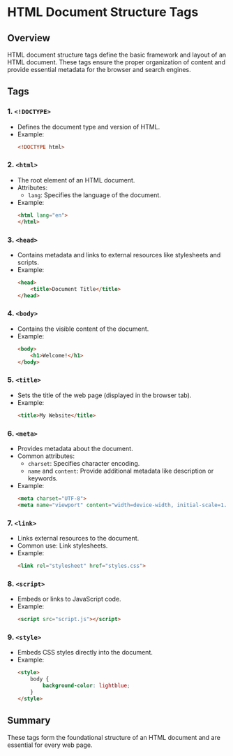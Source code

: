 
# HTML Document Structure Tags

## Overview
HTML document structure tags define the basic framework and layout of an HTML document. These tags ensure the proper organization of content and provide essential metadata for the browser and search engines.

## Tags

### 1. `<!DOCTYPE>`
- Defines the document type and version of HTML.
- Example:
  ```html
  <!DOCTYPE html>
  ```

### 2. `<html>`
- The root element of an HTML document.
- Attributes:
  - `lang`: Specifies the language of the document.
- Example:
  ```html
  <html lang="en">
  </html>
  ```

### 3. `<head>`
- Contains metadata and links to external resources like stylesheets and scripts.
- Example:
  ```html
  <head>
      <title>Document Title</title>
  </head>
  ```

### 4. `<body>`
- Contains the visible content of the document.
- Example:
  ```html
  <body>
      <h1>Welcome!</h1>
  </body>
  ```

### 5. `<title>`
- Sets the title of the web page (displayed in the browser tab).
- Example:
  ```html
  <title>My Website</title>
  ```

### 6. `<meta>`
- Provides metadata about the document.
- Common attributes:
  - `charset`: Specifies character encoding.
  - `name` and `content`: Provide additional metadata like description or keywords.
- Example:
  ```html
  <meta charset="UTF-8">
  <meta name="viewport" content="width=device-width, initial-scale=1.0">
  ```

### 7. `<link>`
- Links external resources to the document.
- Common use: Link stylesheets.
- Example:
  ```html
  <link rel="stylesheet" href="styles.css">
  ```

### 8. `<script>`
- Embeds or links to JavaScript code.
- Example:
  ```html
  <script src="script.js"></script>
  ```

### 9. `<style>`
- Embeds CSS styles directly into the document.
- Example:
  ```html
  <style>
      body {
          background-color: lightblue;
      }
  </style>
  ```

## Summary
These tags form the foundational structure of an HTML document and are essential for every web page.
